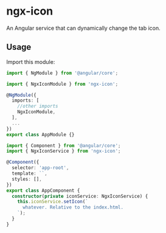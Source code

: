 # ngx-icon

An Angular service that can dynamically change the tab icon.

## Usage

Import this module:

```ts
import { NgModule } from '@angular/core';

import { NgxIconModule } from 'ngx-icon';

@NgModule({
  imports: [
    //other imports
    NgxIconModule,
  ],
  ...
})
export class AppModule {}
```

```ts
import { Component } from '@angular/core';
import { NgxIconService } from 'ngx-icon';

@Component({
  selector: 'app-root',
  template: ``,
  styles: [],
})
export class AppComponent {
  constructor(private iconService: NgxIconService) {
    this.iconService.setIcon(`
      whatever. Relative to the index.html.
    `);
  }
}
```
